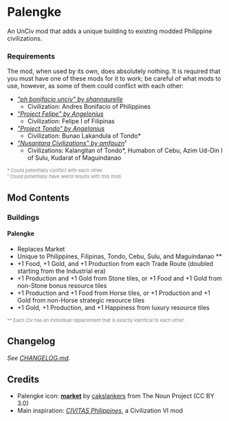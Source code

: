 # Palengke
An UnCiv mod that adds a unique building to existing modded Philippine civilizations.

### Requirements
The mod, when used by its own, does absolutely nothing. It is required that you must have one of these mods for it to work; 
be careful of what mods to use, however, as some of them could conflict with each other:
- [*"ph bonifacio unciv" by shannaurelle*](https://github.com/shannaurelle/ph-bonifacio-unciv)
	- Civilization: Andres Bonifacio of Philippines
- [*"Project Felipe" by Angelonius*](https://github.com/Angelonius/Project-Felipe)
	- Civilization: Felipe I of Filipinas
- [*"Project Tondo" by Angelonius*](https://github.com/Angelonius/Project-Tondo)
	- Civilization: Bunao Lakandula of Tondo\*
- [*"Nusantara Civilizations" by amfauzn*](https://github.com/amfauzn/Nusantara-Civilizations)¹
	- Civilizations: Kalangitan of Tondo\*, Humabon of Cebu, Azim Ud-Din I of Sulu, Kudarat of Maguindanao

<span style="font-size:11px;color:gray">\* Could potentially conflict with each other.</span><br>
<span style="font-size:11px;color:gray">¹ Could potentially have weird results with this mod.</span>


## Mod Contents
### Buildings
#### Palengke
- Replaces Market
- Unique to Philippines, Filipinas, Tondo, Cebu, Sulu, and Maguindanao \*\*
- +1 Food, +1 Gold, and +1 Production from each Trade Route (doubled starting from the Industrial era)
- +1 Production and +1 Gold from Stone tiles, or +1 Food and +1 Gold from non-Stone bonus resource tiles
- +1 Production and +1 Food from Horse tiles, or +1 Production and +1 Gold from non-Horse strategic resource tiles
- +1 Gold, +1 Production, and +1 Happiness from luxury resource tiles

<span style="font-size:11px;color:gray">\*\* Each Civ has an individual replacement that is exactly identical to each other.</span>

## Changelog
*See [CHANGELOG.md](https://github.com/not-navyblue/Palengke/blob/main/CHANGELOG.md).*

## Credits
- Palengke icon: [**market**](https://thenounproject.com/icon/market-5905196/) by [cakslankers](https://thenounproject.com/creator/ramdhanimuhammad550/) from The Noun Project (CC BY 3.0)
- Main inspiration: [*CIVITAS Philippines*](https://steamcommunity.com/workshop/filedetails/?id=1204698883), a Civilization VI mod
